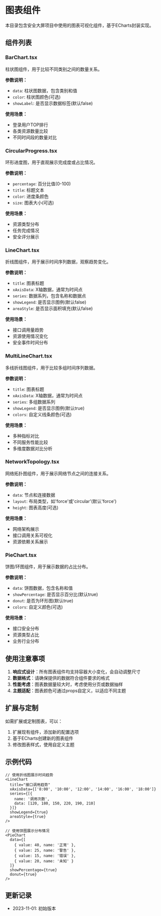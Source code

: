 # 图表组件

本目录包含安全大屏项目中使用的图表可视化组件，基于ECharts封装实现。

## 组件列表

### BarChart.tsx
柱状图组件，用于比较不同类别之间的数量关系。

**参数说明：**
- `data`: 柱状图数据，包含类别和值
- `color`: 柱状图颜色(可选)
- `showLabel`: 是否显示数据标签(默认false)

**使用场景：**
- 登录用户TOP排行
- 各类资源数量比较
- 不同时间段的数量对比

### CircularProgress.tsx
环形进度图，用于直观展示完成度或占比情况。

**参数说明：**
- `percentage`: 百分比值(0-100)
- `title`: 标题文本
- `color`: 进度条颜色
- `size`: 图表大小(可选)

**使用场景：**
- 资源类型分布
- 任务完成情况
- 安全评分展示

### LineChart.tsx
折线图组件，用于展示时间序列数据，观察趋势变化。

**参数说明：**
- `title`: 图表标题
- `xAxisData`: X轴数据，通常为时间点
- `series`: 数据系列，包含名称和数据点
- `showLegend`: 是否显示图例(默认false)
- `areaStyle`: 是否显示面积填充(默认false)

**使用场景：**
- 接口调用量趋势
- 资源使用情况变化
- 安全事件时间分布

### MultiLineChart.tsx
多线折线图组件，用于比较多组时间序列数据。

**参数说明：**
- `title`: 图表标题
- `xAxisData`: X轴数据，通常为时间点
- `series`: 多组数据系列
- `showLegend`: 是否显示图例(默认true)
- `colors`: 自定义线条颜色(可选)

**使用场景：**
- 多种指标对比
- 不同服务性能比较
- 多维度数据对比分析

### NetworkTopology.tsx
网络拓扑图组件，用于展示网络节点之间的连接关系。

**参数说明：**
- `data`: 节点和连接数据
- `layout`: 布局类型，如'force'或'circular'(默认'force')
- `height`: 图表高度(可选)

**使用场景：**
- 网络架构展示
- 接口调用关系可视化
- 资源依赖关系展示

### PieChart.tsx
饼图/环图组件，用于展示数据的占比分布。

**参数说明：**
- `data`: 饼图数据，包含名称和值
- `showPercentage`: 是否显示百分比(默认true)
- `donut`: 是否为环形图(默认true)
- `colors`: 自定义颜色(可选)

**使用场景：**
- 接口安全分布
- 资源类型占比
- 业务行业分布

## 使用注意事项

1. **响应式设计**：所有图表组件均支持容器大小变化，会自动调整尺寸
2. **数据格式**：请确保提供的数据符合组件要求的格式
3. **性能考虑**：图表数据量较大时，考虑使用分页或数据抽样
4. **主题适配**：图表颜色可通过props自定义，以适应不同主题

## 扩展与定制

如需扩展或定制图表，可以：

1. 扩展现有组件，添加新的配置选项
2. 基于ECharts创建新的图表组件
3. 修改图表样式，使用自定义主题

## 示例代码

```tsx
// 使用折线图展示时间趋势
<LineChart 
  title="接口调用趋势"
  xAxisData={['8:00', '10:00', '12:00', '14:00', '16:00', '18:00']}
  series={[{
    name: '调用次数', 
    data: [120, 180, 150, 220, 190, 210]
  }]}
  showLegend={true}
  areaStyle={true}
/>

// 使用饼图展示分布情况
<PieChart 
  data={[
    { value: 40, name: '正常' },
    { value: 25, name: '警告' },
    { value: 15, name: '错误' },
    { value: 20, name: '未知' }
  ]}
  showPercentage={true}
  donut={true}
/>
```

## 更新记录

- 2023-11-01: 初始版本 